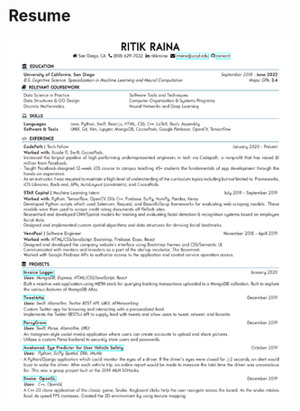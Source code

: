 # Resume


<img src='https://github.com/rainarit/Resume/blob/master/RESUME.pdf' title='Video Walkthrough' width='' alt='Video Walkthrough' />
